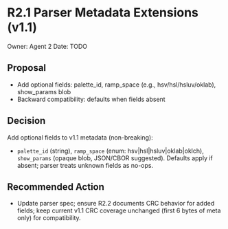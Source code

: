 # R2.1 Parser Metadata Extensions (v1.1)

Owner: Agent 2
Date: TODO

## Proposal
- Add optional fields: palette_id, ramp_space (e.g., hsv/hsl/hsluv/oklab), show_params blob
- Backward compatibility: defaults when fields absent

## Decision
Add optional fields to v1.1 metadata (non-breaking):
- `palette_id` (string), `ramp_space` (enum: hsv|hsl|hsluv|oklab|oklch), `show_params` (opaque blob, JSON/CBOR suggested).
Defaults apply if absent; parser treats unknown fields as no-ops.

## Recommended Action
- Update parser spec; ensure R2.2 documents CRC behavior for added fields; keep current v1.1 CRC coverage unchanged (first 6 bytes of meta only) for compatibility.
